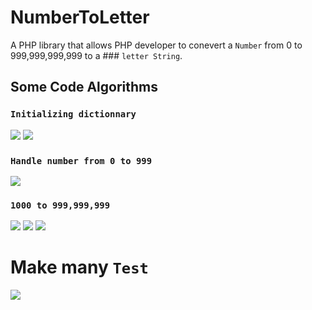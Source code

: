 # NumberToLetter
A PHP library that allows PHP developer to conevert a  `Number` from 0 to 999,999,999,999 to a ### `letter String`.

## Some Code Algorithms
### `Initializing dictionnary`
<img src="./assets/img/IMG_2468.jpeg">
<img src="./assets/img/IMG_2469.jpeg">

### `Handle number from 0 to 999`
<img src="./assets/img/IMG_2470.jpeg">

### `1000 to 999,999,999`
<img src="./assets/img/IMG_2472.jpeg">
<img src="./assets/img/IMG_2473.jpeg">
<img src="./assets/img/IMG_2474.jpeg">

# Make many `Test`
<img src="./assets/img/IMG_2471.png">


